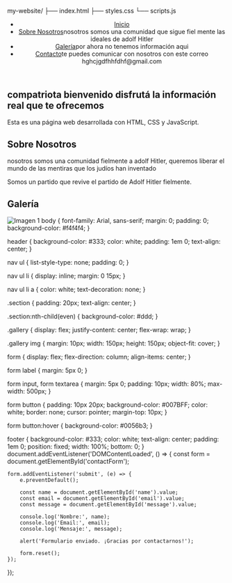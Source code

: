 my-website/
├── index.html
├── styles.css
└── scripts.js
<!DOCTYPE html>
<html lang="N.S.D.A.P">
<head>
    <meta charset="UTF-8">
    <meta name="nacional socialista" content="width=device-width, initial-scale=1.0">
    <title>bienvenido compatriota</title>
    <link rel="stylesheet" href="styles.css">
</head>
<body>
    <header>
        <nav>
            <ul>
                <li><a href="#home">Inicio</a></li>
                <li><a href="#about">Sobre Nosotros</a>nosotros somos una comunidad que sigue fiel mente las ideales de adolf Hitler</li>
                <li><a href="#gallery">Galería</a>por ahora no tenemos información aqui</li>
                <li><a href="#contact">Contacto</a>te puedes comunicar con nosotros con este correo hghcjgdfhhfdhf@gmail.com</li>
            </ul>
        </nav>
    </header>
    <section id="hogar" class="section">
        <h1>compatriota bienvenido disfrutá la información real que te ofrecemos</h1>
        <p>Esta es una página web desarrollada con HTML, CSS y JavaScript.</p>
    </section>
    <section id="about" class="section">
        <h2>Sobre Nosotros</h2>nosotros somos una comunidad fielmente a adolf Hitler, queremos liberar el mundo de las mentiras que los judíos han inventado 
        <p>Somos un partido que revive el partido de Adolf Hitler fielmente.</p>
    </section>
    <section id="gallery" class="section">
        <h2>Galería</h2>
        <div class="gallery">
            <img src="https://nacional socialismo .com/150" alt="Imagen 1">
            body {
    font-family: Arial, sans-serif;
    margin: 0;
    padding: 0;
    background-color: #f4f4f4;
}

header {
    background-color: #333;
    color: white;
    padding: 1em 0;
    text-align: center;
}

nav ul {
    list-style-type: none;
    padding: 0;
}

nav ul li {
    display: inline;
    margin: 0 15px;
}

nav ul li a {
    color: white;
    text-decoration: none;
}

.section {
    padding: 20px;
    text-align: center;
}

.section:nth-child(even) {
    background-color: #ddd;
}

.gallery {
    display: flex;
    justify-content: center;
    flex-wrap: wrap;
}

.gallery img {
    margin: 10px;
    width: 150px;
    height: 150px;
    object-fit: cover;
}

form {
    display: flex;
    flex-direction: column;
    align-items: center;
}

form label {
    margin: 5px 0;
}

form input, form textarea {
    margin: 5px 0;
    padding: 10px;
    width: 80%;
    max-width: 500px;
}

form button {
    padding: 10px 20px;
    background-color: #007BFF;
    color: white;
    border: none;
    cursor: pointer;
    margin-top: 10px;
}

form button:hover {
    background-color: #0056b3;
}

footer {
    background-color: #333;
    color: white;
    text-align: center;
    padding: 1em 0;
    position: fixed;
    width: 100%;
    bottom: 0;
}
document.addEventListener('DOMContentLoaded', () => {
    const form = document.getElementById('contactForm');
    
    form.addEventListener('submit', (e) => {
        e.preventDefault();
        
        const name = document.getElementById('name').value;
        const email = document.getElementById('email').value;
        const message = document.getElementById('message').value;
        
        console.log('Nombre:', name);
        console.log('Email:', email);
        console.log('Mensaje:', message);
        
        alert('Formulario enviado. ¡Gracias por contactarnos!');
        
        form.reset();
    });
});
